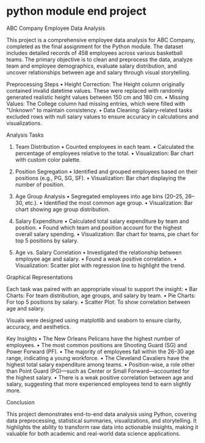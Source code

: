 # python module end project
 
ABC Company Employee Data Analysis

This project is a comprehensive employee data analysis for ABC Company, completed as the final assignment for the Python module. The dataset includes detailed records of 458 employees across various basketball teams. The primary objective is to clean and preprocess the data, analyze team and employee demographics, evaluate salary distribution, and uncover relationships between age and salary through visual storytelling.


Preprocessing Steps
	•	Height Correction: The Height column originally contained invalid datetime values. These were replaced with randomly generated realistic height values between 150 cm and 180 cm.
	•	Missing Values: The College column had missing entries, which were filled with "Unknown" to maintain consistency.
	•	Data Cleaning: Salary-related tasks excluded rows with null salary values to ensure accuracy in calculations and visualizations.


Analysis Tasks

1. Team Distribution
	•	Counted employees in each team.
	•	Calculated the percentage of employees relative to the total.
	•	Visualization: Bar chart with custom color palette.

2. Position Segregation
	•	Identified and grouped employees based on their positions (e.g., PG, SG, SF).
	•	Visualization: Bar chart displaying the number of position.

3. Age Group Analysis
	•	Segregated employees into age bins (20–25, 26–30, etc.).
	•	Identified the most common age group.
	•	Visualization: Bar chart showing age group distribution.

4. Salary Expenditure
	•	Calculated total salary expenditure by team and position.
	•	Found which team and position account for the highest overall salary spending.
	•	Visualization: Bar chart for teams, pie chart for top 5 positions by salary.

5. Age vs. Salary Correlation
	•	Investigated the relationship between employee age and salary.
	•	Found a weak positive correlation.
	•	Visualization: Scatter plot with regression line to highlight the trend.


Graphical Representations

Each task was paired with an appropriate visual to support the insight:
	•	Bar Charts: For team distribution, age groups, and salary by team.
	•	Pie Charts: For top 5 positions by salary.
	•	Scatter Plot: To show correlation between age and salary.

Visuals were designed using matplotlib and seaborn to ensure clarity, accuracy, and aesthetics.

Key Insights
	•	The New Orleans Pelicans have the highest number of employees.
	•	The most common positions are Shooting Guard (SG) and Power Forward (PF).
	•	The majority of employees fall within the 26–30 age range, indicating a young workforce.
	•	The Cleveland Cavaliers have the highest total salary expenditure among teams.
	•	Position-wise, a role other than Point Guard (PG)—such as Center or Small Forward—accounted for the highest salary.
	•	There is a weak positive correlation between age and salary, suggesting that more experienced employees tend to earn slightly more.

Conclusion

This project demonstrates end-to-end data analysis using Python, covering data preprocessing, statistical summaries, visualizations, and storytelling. It highlights the ability to transform raw data into actionable insights, making it valuable for both academic and real-world data science applications.
